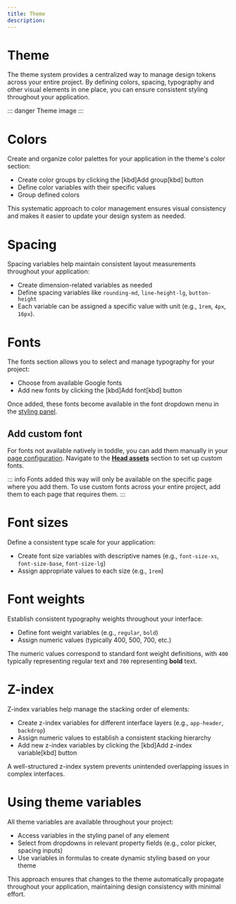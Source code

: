 ```yaml
---
title: Theme
description:
---
```


# Theme
The theme system provides a centralized way to manage design tokens across your entire project. By defining colors, spacing, typography and other visual elements in one place, you can ensure consistent styling throughout your application.

::: danger
Theme image
:::

# Colors
Create and organize color palettes for your application in the theme's color section:
- Create color groups by clicking the [kbd]Add group[kbd] button
- Define color variables with their specific values
- Group defined colors

This systematic approach to color management ensures visual consistency and makes it easier to update your design system as needed.

# Spacing
Spacing variables help maintain consistent layout measurements throughout your application:
- Create dimension-related variables as needed
- Define spacing variables like `rounding-md`, `line-height-lg`, `button-height`
- Each variable can be assigned a specific value with unit (e.g., `1rem`, `4px`, `16px`).

# Fonts
The fonts section allows you to select and manage typography for your project:
- Choose from available Google fonts
- Add new fonts by clicking the [kbd]Add font[kbd] button

Once added, these fonts become available in the font dropdown menu in the [styling panel](/the-editor/element-panel#styling-tab).

## Add custom font
For fonts not available natively in toddle, you can add them manually in your [page configuration](/building-blocks/pages). Navigate to the [**Head assets**](/building-blocks/pages#head-assets) section to set up custom fonts.

::: info
Fonts added this way will only be available on the specific page where you add them. To use custom fonts across your entire project, add them to each page that requires them.
:::

# Font sizes
Define a consistent type scale for your application:
- Create font size variables with descriptive names (e.g., `font-size-xs`, `font-size-base`, `font-size-lg`)
- Assign appropriate values to each size (e.g., `1rem`)

# Font weights
Establish consistent typography weights throughout your interface:
- Define font weight variables (e.g., `regular`, `bold`)
- Assign numeric values (typically 400, 500, 700, etc.)

The numeric values correspond to standard font weight definitions, with `400` typically representing regular text and `700` representing **bold** text.

# Z-index
Z-index variables help manage the stacking order of elements:
- Create z-index variables for different interface layers (e.g., `app-header`, `backdrop`)
- Assign numeric values to establish a consistent stacking hierarchy
- Add new z-index variables by clicking the [kbd]Add z-index variable[kbd] button

A well-structured z-index system prevents unintended overlapping issues in complex interfaces.

# Using theme variables
All theme variables are available throughout your project:
- Access variables in the styling panel of any element
- Select from dropdowns in relevant property fields (e.g., color picker, spacing inputs)
- Use variables in formulas to create dynamic styling based on your theme

This approach ensures that changes to the theme automatically propagate throughout your application, maintaining design consistency with minimal effort.